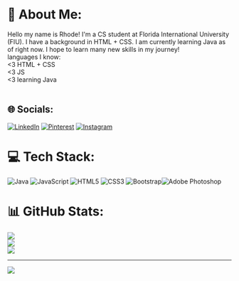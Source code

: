 # 💫 About Me:
Hello my name is Rhode! I'm a CS student at Florida International University (FIU). I have a background in HTML + CSS. I am currently learning Java as of right now. I hope to learn many new skills in my journey! <br>languages I know:<br><3 HTML + CSS<br><3 JS<br><3 learning Java<br><br>


## 🌐 Socials:
[![LinkedIn](https://img.shields.io/badge/LinkedIn-%230077B5.svg?logo=linkedin&logoColor=white)](https://linkedin.com/in/https://www.linkedin.com/in/rhode-sanchez-965ab2276/) [![Pinterest](https://img.shields.io/badge/Pinterest-%23E60023.svg?logo=Pinterest&logoColor=white)](https://pinterest.com/rhodesanchez1012) 
[![Instagram](https://img.shields.io/badge/Instagram-%23E4405F.svg?logo=Instagram&logoColor=white)](https://instagram.com/officialpollotropical) 


# 💻 Tech Stack:
![Java](https://img.shields.io/badge/java-%23ED8B00.svg?style=for-the-badge&logo=openjdk&logoColor=white) ![JavaScript](https://img.shields.io/badge/javascript-%23323330.svg?style=for-the-badge&logo=javascript&logoColor=%23F7DF1E) ![HTML5](https://img.shields.io/badge/html5-%23E34F26.svg?style=for-the-badge&logo=html5&logoColor=white) ![CSS3](https://img.shields.io/badge/css3-%231572B6.svg?style=for-the-badge&logo=css3&logoColor=white) ![Bootstrap](https://img.shields.io/badge/bootstrap-%238511FA.svg?style=for-the-badge&logo=bootstrap&logoColor=white)![Adobe Photoshop](https://img.shields.io/badge/adobe%20photoshop-%2331A8FF.svg?style=for-the-badge&logo=adobe%20photoshop&logoColor=white)
# 📊 GitHub Stats:
![](https://github-readme-stats.vercel.app/api?username=rhodemilk&theme=dark&hide_border=false&include_all_commits=false&count_private=false)<br/>
![](https://github-readme-streak-stats.herokuapp.com/?user=rhodemilk&theme=dark&hide_border=false)<br/>
![](https://github-readme-stats.vercel.app/api/top-langs/?username=rhodemilk&theme=dark&hide_border=false&include_all_commits=false&count_private=false&layout=compact)

---
[![](https://visitcount.itsvg.in/api?id=rhodemilk&icon=0&color=0)](https://visitcount.itsvg.in)


<!-- Proudly created with GPRM ( https://gprm.itsvg.in ) -->
<!-- Proudly created with GPRM ( https://gprm.itsvg.in ) -->
